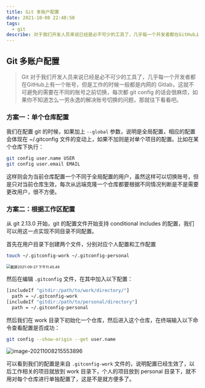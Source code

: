 ```yaml
---
title: Git 多账户配置
date: 2021-10-08 22:48:50
tags:
  - git
describe: 对于我们开发人员来说已经是必不可少的工具了，几乎每一个开发者都在GitHub上有一个账号，但是工作的时候一般都是内网的 Gitlab，这就不可避免的需要在不同的账号之前切换，每次都 git config 的话会很麻烦，如果你不知道怎么一劳永逸的解决账号切换的问题，那就往下看看吧。
---
```


## Git 多账户配置

> Git 对于我们开发人员来说已经是必不可少的工具了，几乎每一个开发者都在GitHub上有一个账号，但是工作的时候一般都是内网的 Gitlab，这就不可避免的需要在不同的账号之前切换，每次都 git config 的话会很麻烦，如果你不知道怎么一劳永逸的解决账号切换的问题，那就往下看看吧。

### 方案一：单个仓库配置

我们在配置 git 的时候，如果加上 `--global` 参数，说明是全局配置，相应的配置会体现在 ~/.gitconfig 文件的变动上，如果不加则是对单个项目的配置。比如在某个仓库下执行：

```sh
git config user.name USER
git config user.email EMAIL
```

这样则会为当前仓库配置一个不同于全局配置的用户，虽然这样可以切换账号，但是只对当前仓库生效，每次从远端克隆一个仓库都要根据不同情况判断是不是需要更改用户，很不方便。

### 方案二：根据工作区配置

从 git 2.13.0 开始，git 的配置文件开始支持 conditional includes 的配置，我们可以用这一点实现不同目录不同配置。

首先在用户目录下创建两个文件，分别对应个人配置和工作配置

```sh
touch ~/.gitconfig-work ~/.gitconfig-personal
```

<img src="https://cdn.jsdelivr.net/gh/Zjinxing/image-galary@master/blog/%E6%88%AA%E5%B1%8F2021-09-27%20%E4%B8%8B%E5%8D%8811.45.49.png" alt="截屏2021-09-27 下午11.45.49" style="zoom: 67%;" />

然后在编辑 `.gitconfig` 文件，在其中加入以下配置：

```bash
[includeIf "gitdir:/path/to/work/directory/"]
  path = ~/.gitconfig-work
[includeIf "gitdir:/path/to/personal/directory"]
  path = ~/.gitconfig-personal
```

然后我们在 work 目录下初始化一个仓库，然后进入这个仓库，在终端输入以下命令查看配置是否成功：

```bash
git config --show-origin --get user.name
```

![image-20211008215553896](https://cdn.jsdelivr.net/gh/Zjinxing/image-galary@master/blog/image-20211008215553896-1.png)

可以看到我们的配置是来自 `.gitconfig-work`  文件的，说明配置已经生效了，以后工作相关的项目就放到 work 目录下，个人的项目放到 personal 目录下，就不用对每个仓库进行单独配置了，这是不是就方便多了。

